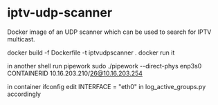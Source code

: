 # iptv-udp-scanner
Docker image of an UDP scanner which can be used to search for IPTV multicast. 


docker build -f Dockerfile -t iptvudpscanner .
docker run it

in another shell run pipework
sudo ./pipework --direct-phys enp3s0 CONTAINERID 10.16.203.210/26@10.16.203.254

in container ifconfig
edit INTERFACE = "eth0" in log_active_groups.py accordingly